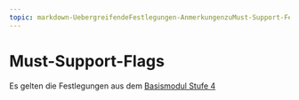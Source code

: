 ```yaml
---
topic: markdown-UebergreifendeFestlegungen-AnmerkungenzuMust-Support-Feldern
---
```

# Must-Support-Flags

Es gelten die Festlegungen aus dem [Basismodul Stufe 4](https://simplifier.net/guide/isik-basis-v4/UebergreifendeFestlegungen-UebergreifendeFestlegungen_Must-Support-Flags?version=current)
